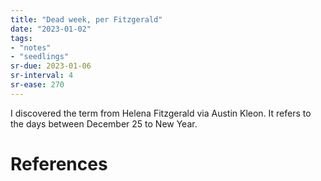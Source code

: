 ```yaml
---
title: "Dead week, per Fitzgerald"
date: "2023-01-02"
tags:
- "notes"
- "seedlings"
sr-due: 2023-01-06
sr-interval: 4
sr-ease: 270
---
```


I discovered the term from Helena Fitzgerald via Austin Kleon. It refers to the days between December 25 to New Year.

# References